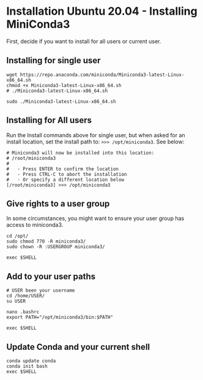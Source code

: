 # Installation Ubuntu 20.04 - Installing MiniConda3

First, decide if you want to install for all users or current user.

## Installing for single user
```
wget https://repo.anaconda.com/miniconda/Miniconda3-latest-Linux-x86_64.sh
chmod +x Miniconda3-latest-Linux-x86_64.sh
# ./Miniconda3-latest-Linux-x86_64.sh

sudo ./Miniconda3-latest-Linux-x86_64.sh
```

## Installing for All users
Run the Install commands above for single user, but when asked for an install location, set the install path to: `>>> /opt/miniconda3`.
See below:
```
# Miniconda3 will now be installed into this location:
# /root/miniconda3
#
#   - Press ENTER to confirm the location
#   - Press CTRL-C to abort the installation
#   - Or specify a different location below
[/root/miniconda3] >>> /opt/miniconda3
```

## Give rights to a user group
In some circumstances, you might want to ensure your user group has access to miniconda3.
```
cd /opt/
sudo chmod 770 -R miniconda3/
sudo chown -R :USERGROUP miniconda3/

exec $SHELL
```

## Add to your user paths
```
# USER been your username
cd /home/USER/
su USER

nano .bashrc
export PATH="/opt/miniconda3/bin:$PATH"

exec $SHELL
```

## Update Conda and your current shell
```
conda update conda
conda init bash
exec $SHELL
```
